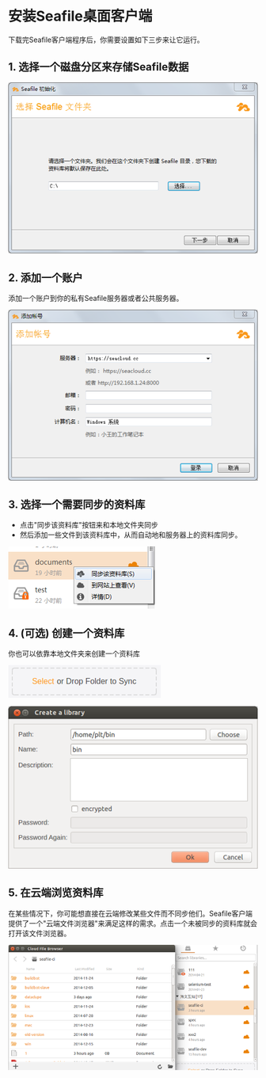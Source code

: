 # 安装Seafile桌面客户端

下载完Seafile客户端程序后，你需要设置如下三步来让它运行。

## 1. 选择一个磁盘分区来存储Seafile数据

![Selecting a folder to store Seafile data](../images/seafile-init-choose-folder.png)

## 2. 添加一个账户

添加一个账户到你的私有Seafile服务器或者公共服务器。

![Add account](../images/seafile-init-login.png)

## 3. 选择一个需要同步的资料库

* 点击"同步该资料库"按钮来和本地文件夹同步
* 然后添加一些文件到该资料库中，从而自动地和服务器上的资料库同步。

![Sync a library](../images/seafile-sync-library.png)

## 4. (可选) 创建一个资料库

你也可以依靠本地文件夹来创建一个资料库

![create library](../images/seafile-create-library.png)

![create library](../images/seafile-create-library-02.png)

## 5. 在云端浏览资料库
在某些情况下，你可能想直接在云端修改某些文件而不同步他们。Seafile客户端提供了一个"云端文件浏览器"来满足这样的需求。点击一个未被同步的资料库就会打开该文件浏览器。

![Cloud file browser](../images/seafile-unsynced-library.png)
